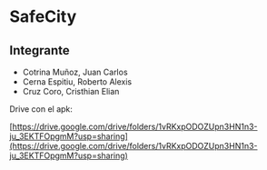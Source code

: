# SafeCity
## Integrante

- Cotrina Muñoz, Juan Carlos
- Cerna Espitiu, Roberto Alexis
- Cruz Coro, Cristhian Elian

Drive con el apk:

[https://drive.google.com/drive/folders/1vRKxpODOZUpn3HN1n3-ju_3EKTFOpgmM?usp=sharing](https://drive.google.com/drive/folders/1vRKxpODOZUpn3HN1n3-ju_3EKTFOpgmM?usp=sharing)










